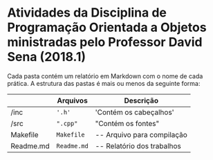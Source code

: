 # Atividades da Disciplina de Programação Orientada a Objetos ministradas pelo Professor David Sena (2018.1)

Cada pasta contém um relatório em Markdown com o nome de cada prática. A estrutura das pastas é mais ou menos da seguinte forma:


|                |Arquivos                          |Descrição                         |
|----------------|-------------------------------|-----------------------------|
|/inc		|`'.h'`            |'Contém os cabeçalhos'            |
|/src          |`".cpp"`            |"Contém os fontes"            |
|Makefile          |`Makefile`|-- Arquivo para compilação |
|Readme.md          |`Readme.md`|-- Relatório dos trabalhos|
